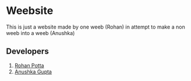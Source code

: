 # Weebsite
This is just a website made by one weeb (Rohan) in attempt to make a non weeb into a weeb (Anushka) 

## Developers
1. [Rohan Potta](https://github.com/rohan-potta)
2. [Anushka Gupta](https://github.com/sewimpractical)